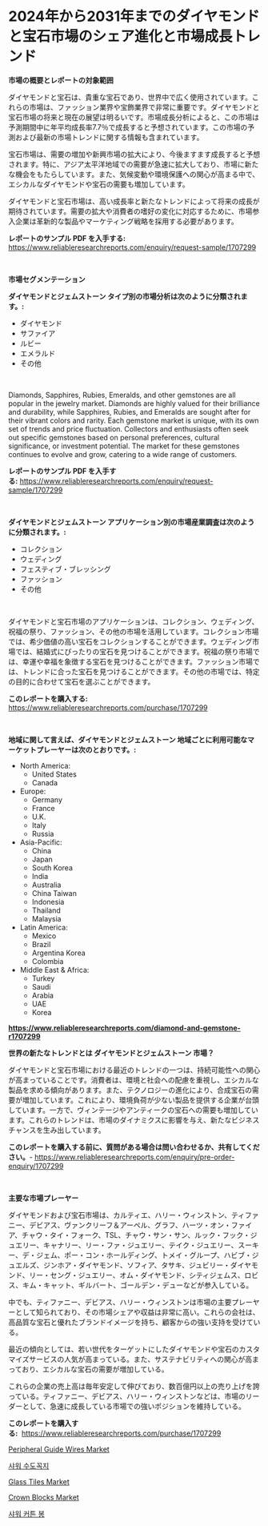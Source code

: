 <p><h1>2024年から2031年までのダイヤモンドと宝石市場のシェア進化と市場成長トレンド</h1></p><p><strong>市場の概要とレポートの対象範囲</strong></p>
<p><p>ダイヤモンドと宝石は、貴重な宝石であり、世界中で広く使用されています。これらの市場は、ファッション業界や宝飾業界で非常に重要です。ダイヤモンドと宝石市場の将来と現在の展望は明るいです。市場成長分析によると、この市場は予測期間中に年平均成長率7.7％で成長すると予想されています。この市場の予測および最新の市場トレンドに関する情報も含まれています。</p><p>宝石市場は、需要の増加や新興市場の拡大により、今後ますます成長すると予想されます。特に、アジア太平洋地域での需要が急速に拡大しており、市場に新たな機会をもたらしています。また、気候変動や環境保護への関心が高まる中で、エシカルなダイヤモンドや宝石の需要も増加しています。</p><p>ダイヤモンドと宝石市場は、高い成長率と新たなトレンドによって将来の成長が期待されています。需要の拡大や消費者の嗜好の変化に対応するために、市場参入企業は革新的な製品やマーケティング戦略を採用する必要があります。</p></p>
<p><strong>レポートのサンプル PDF を入手する:</strong> <a href="https://www.reliableresearchreports.com/enquiry/request-sample/1707299">https://www.reliableresearchreports.com/enquiry/request-sample/1707299</a></p>
<p>&nbsp;</p>
<p><strong>市場セグメンテーション</strong></p>
<p><strong>ダイヤモンドとジェムストーン タイプ別の市場分析は次のように分類されます。:</strong></p>
<p><ul><li>ダイヤモンド</li><li>サファイア</li><li>ルビー</li><li>エメラルド</li><li>その他</li></ul></p>
<p>&nbsp;</p>
<p><p>Diamonds, Sapphires, Rubies, Emeralds, and other gemstones are all popular in the jewelry market. Diamonds are highly valued for their brilliance and durability, while Sapphires, Rubies, and Emeralds are sought after for their vibrant colors and rarity. Each gemstone market is unique, with its own set of trends and price fluctuation. Collectors and enthusiasts often seek out specific gemstones based on personal preferences, cultural significance, or investment potential. The market for these gemstones continues to evolve and grow, catering to a wide range of customers.</p></p>
<p><strong>レポートのサンプル PDF を入手する:</strong>&nbsp;<a href="https://www.reliableresearchreports.com/enquiry/request-sample/1707299">https://www.reliableresearchreports.com/enquiry/request-sample/1707299</a></p>
<p>&nbsp;</p>
<p><strong> ダイヤモンドとジェムストーン アプリケーション別の市場産業調査は次のように分類されます。:</strong></p>
<p><ul><li>コレクション</li><li>ウェディング</li><li>フェスティブ・ブレッシング</li><li>ファッション</li><li>その他</li></ul></p>
<p>&nbsp;</p>
<p><p>ダイヤモンドと宝石市場のアプリケーションは、コレクション、ウェディング、祝福の祭り、ファッション、その他の市場を活用しています。コレクション市場では、希少価値の高い宝石をコレクションすることができます。ウェディング市場では、結婚式にぴったりの宝石を見つけることができます。祝福の祭り市場では、幸運や幸福を象徴する宝石を見つけることができます。ファッション市場では、トレンドに合った宝石を見つけることができます。その他の市場では、特定の目的に合わせて宝石を選ぶことができます。</p></p>
<p><strong>このレポートを購入する:</strong>&nbsp; <a href="https://www.reliableresearchreports.com/purchase/1707299">https://www.reliableresearchreports.com/purchase/1707299</a></p>
<p>&nbsp;</p>
<p><strong>地域に関して言えば、ダイヤモンドとジェムストーン 地域ごとに利用可能なマーケットプレーヤーは次のとおりです。:</strong></p>
<p><ul>
    <li>
        North America:
        <ul>
            <li>United States</li>
            <li>Canada</li>
        </ul>
    </li>
    <li>
        Europe:
        <ul>
            <li>Germany</li>
            <li>France</li>
            <li>U.K.</li>
            <li>Italy</li>
            <li>Russia</li>
        </ul>
    </li>
    <li>
        Asia-Pacific:
        <ul>
            <li>China</li>
            <li>Japan</li>
            <li>South Korea</li>
            <li>India</li>
            <li>Australia</li>
            <li>China Taiwan</li>
            <li>Indonesia</li>
            <li>Thailand</li>
            <li>Malaysia</li>
        </ul>
    </li>
    <li>
        Latin America:
        <ul>
            <li>Mexico</li>
            <li>Brazil</li>
            <li>Argentina Korea</li>
            <li>Colombia</li>
        </ul>
    </li>
    <li>
        Middle East & Africa:
        <ul>
            <li>Turkey</li>
            <li>Saudi</li>
            <li>Arabia</li>
            <li>UAE</li>
            <li>Korea</li>
        </ul>
    </li>
    </ul></p>
<p><strong><a href="https://www.reliableresearchreports.com/diamond-and-gemstone-r1707299">https://www.reliableresearchreports.com/diamond-and-gemstone-r1707299</a></strong>&nbsp;</p>
<p><strong>世界の新たなトレンドとは ダイヤモンドとジェムストーン 市場？</strong></p>
<p><p>ダイヤモンドと宝石市場における最近のトレンドの一つは、持続可能性への関心が高まっていることです。消費者は、環境と社会への配慮を重視し、エシカルな製品を求める傾向があります。また、テクノロジーの進化により、合成宝石の需要が増加しています。これにより、環境負荷が少ない製品を提供する企業が台頭しています。一方で、ヴィンテージやアンティークの宝石への需要も増加しています。これらのトレンドは、市場のダイナミクスに影響を与え、新たなビジネスチャンスを生み出しています。</p></p>
<p><strong>このレポートを購入する前に、質問がある場合は問い合わせるか、共有してください。</strong>- <a href="https://www.reliableresearchreports.com/enquiry/pre-order-enquiry/1707299">https://www.reliableresearchreports.com/enquiry/pre-order-enquiry/1707299</a></p>
<p>&nbsp;</p>
<p><strong>主要な市場プレーヤー</strong></p>
<p><p>ダイヤモンドおよび宝石市場は、カルティエ、ハリー・ウィンストン、ティファニー、デビアス、ヴァンクリーフ＆アーペル、グラフ、ハーツ・オン・ファイア、チャウ・タイ・フォーク、TSL、チャウ・サン・サン、ルック・フック・ジュエリー、キャナリー、リー・ファ・ジュエリー、テイク・ジュエリー、スーキー、デ・ジェム、ポー・コン・ホールディング、トメイ・グループ、ハビブ・ジュエルズ、ジンホア・ダイヤモンド、ソフィア、タサキ、ジュビリー・ダイヤモンド、リー・セング・ジュエリー、オム・ダイヤモンド、シティジェムス、ロビス、キム・キャット、ギルバート、ゴールデン・デューなどが参入している。</p><p>中でも、ティファニー、デビアス、ハリー・ウィンストンは市場の主要プレーヤーとして知られており、その市場シェアや収益は非常に高い。これらの会社は、高品質な宝石と優れたブランドイメージを持ち、顧客からの強い支持を受けている。</p><p>最近の傾向としては、若い世代をターゲットにしたダイヤモンドや宝石のカスタマイズサービスの人気が高まっている。また、サステナビリティへの関心が高まっており、エシカルな宝石の需要が増加している。</p><p>これらの企業の売上高は毎年安定して伸びており、数百億円以上の売り上げを誇っている。ティファニー、デビアス、ハリー・ウィンストンなどは、市場のリーダーとして、急速に成長している市場での強いポジションを維持している。</p></p>
<p><strong>このレポートを購入する:</strong>&nbsp;&nbsp;<a href="https://www.reliableresearchreports.com/purchase/1707299">https://www.reliableresearchreports.com/purchase/1707299</a></p>
<p><p><a href="https://github.com/lylyparadise/Market-Research-Report-List-2/blob/main/peripheral-guide-wires-market.md">Peripheral Guide Wires Market</a></p><p><a href="https://github.com/Maeennan456456/Market-Research-Report-List-1/blob/main/901798821932.md">샤워 수도꼭지</a></p><p><a href="https://issuu.com/reportprime-2/docs/glass-tiles-market-size-2030.pptx">Glass Tiles Market</a></p><p><a href="https://view.publitas.com/reportprime-1/crown-blocks-market-outlook-industry-overview-and-forecast-2024-to-2031/">Crown Blocks Market</a></p><p><a href="https://github.com/vsap75a286l/Market-Research-Report-List-1/blob/main/789775721931.md">샤워 커튼 봉</a></p></p>